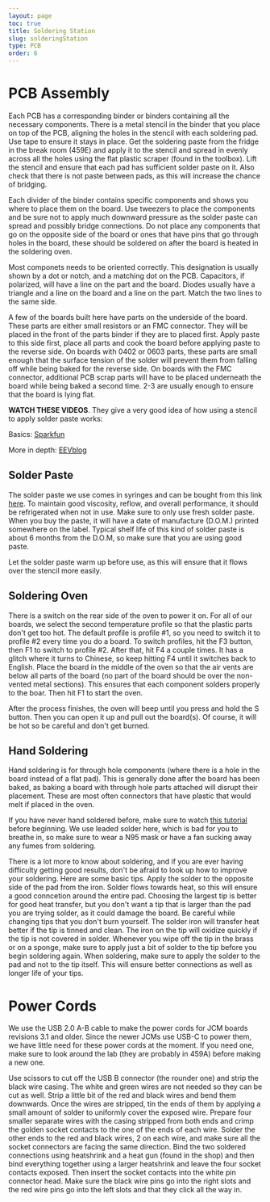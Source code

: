 ```yaml
---
layout: page
toc: true
title: Soldering Station
slug: solderingStation
type: PCB
order: 6
---
```



# PCB Assembly

Each PCB has a corresponding binder or binders containing all the necessary components. There is a metal stencil in the binder that you place on top of the PCB, aligning the holes in the stencil with each soldering pad. Use tape to ensure it stays in place. Get the soldering paste from the fridge in the break room (459E) and apply it to the stencil and spread in evenly across all the holes using the flat plastic scraper (found in the toolbox). Lift the stencil and ensure that each pad has sufficient solder paste on it. Also check that there is not paste between pads, as this will increase the chance of bridging. 

Each divider of the binder contains specific components and shows you where to place them on the board. Use tweezers to place the components and be sure not to apply much downward pressure as the solder paste can spread and possibly bridge connections. Do not place any components that go on the opposite side of the board or ones that have pins that go through holes in the board, these should be soldered on after the board is heated in the soldering oven. 

Most componets needs to be oriented correctly. This designation is usually shown by a dot or notch, and a matching dot on the PCB. Capacitors, if polarized, will have a line on the part and the board. Diodes usually have a triangle and a line on the board and a line on the part. Match the two lines to the same side.

A few of the boards built here have parts on the underside of the board. These parts are either small resistors or an FMC connector. They will be placed in the front of the parts binder if they are to placed first. Apply paste to this side first, place all parts and cook the board before applying paste to the reverse side. On boards with 0402 or 0603 parts, these parts are small enough that the surface tension of the solder will prevent them from falling off while being baked for the reverse side. On boards with the FMC connector, additional PCB scrap parts will have to be placed underneath the board while being baked a second time. 2-3 are usually enough to ensure that the board is lying flat. 

**WATCH THESE VIDEOS**. They give a very good idea of how using a stencil to apply solder paste works:

Basics: [Sparkfun](https://www.youtube.com/watch?v=WDIqtGMROjM)

More in depth: [EEVblog](https://www.youtube.com/watch?v=qyDRHI4YeMI)

## Solder Paste

The solder paste we use comes in syringes and can be bought from this link [here](https://www.amazon.com/Kester-EP256-Solder-Syringe-Dispenser/dp/B006UTCYM2/ref=sr_1_2?dchild=1&keywords=kester+solder+paste&qid=1585170588&sr=8-2). To maintain good viscosity, reflow, and overall performance, it should be refrigerated when not in use. Make sure to only use fresh solder paste. When you buy the paste, it will have a date of manufacture (D.O.M.) printed somewhere on the label. Typical shelf life of this kind of solder paste is about 6 months from the D.O.M, so make sure that you are using good paste.

Let the solder paste warm up before use, as this will ensure that it flows over the stencil more easily.

## Soldering Oven

There is a switch on the rear side of the oven to power it on. For all of our boards, we select the second temperature profile so that the plastic parts don't get too hot. The default profile is profile #1, so you need to switch it to profile #2 every time you do a board. To switch profiles, hit the F3 button, then F1 to switch to profile #2. After that, hit F4 a couple times. It has a glitch where it turns to Chinese, so keep hitting F4 until it switches back to English. Place the board in the middle of the oven so that the air vents are below all parts of the board (no part of the board should be over the non-vented metal sections). This ensures that each component solders properly to the boar. Then hit F1 to start the oven.

After the process finishes, the oven will beep until you press and hold the S button. Then you can open it up and pull out the board(s). Of course, it will be hot so be careful and don't get burned. 

## Hand Soldering

Hand soldering is for through hole components (where there is a hole in the board instead of a flat pad). This is generally done after the board has been baked, as baking a board with through hole parts attached will disrupt their placement. These are most often connectors that have plastic that would melt if placed in the oven. 

If you have never hand soldered before, make sure to watch [this tutorial](https://www.youtube.com/watch?v=Qps9woUGkvI) before beginning. We use leaded solder here, which is bad for you to breathe in, so make sure to wear a N95 mask or have a fan sucking away any fumes from soldering.

There is a lot more to know about soldering, and if you are ever having difficulty getting good results, don't be afraid to look up how to improve your soldering. Here are some basic tips. Apply the solder to the opposite side of the pad from the iron. Solder flows towards heat, so this will ensure a good conncetion around the entire pad. Choosing the largest tip is better for good heat transfer, but you don't want a tip that is larger than the pad you are trying solder, as it could damage the board. Be careful while changing tips that you don't burn yourself. The solder iron will transfer heat better if the tip is tinned and clean. The iron on the tip will oxidize quickly if the tip is not covered in solder. Whenever you wipe off the tip in the brass or on a sponge, make sure to apply just a bit of solder to the tip before you begin soldering again. When soldering, make sure to apply the solder to the pad and not to the tip itself. This will ensure better connections as well as longer life of your tips.

# Power Cords

We use the USB 2.0 A-B cable to make the power cords for JCM boards revisions 3.1 and older. Since the newer JCMs use USB-C to power them, we have little need for these power cords at the moment. If you need one, make sure to look around the lab (they are probably in 459A) before making a new one.

Use scissors to cut off the USB B connector (the rounder one) and strip the black wire casing. The white and green wires are not needed so they can be cut as well. Strip a little bit of the red and black wires and bend them downwards. Once the wires are stripped, tin the ends of them by applying a small amount of solder to uniformly cover the exposed wire. Prepare four smaller separate wires with the casing stripped from both ends and crimp the golden socket contacts to the one of the ends of each wire. Solder the other ends to the red and black wires, 2 on each wire, and make sure all the socket connectors are facing the same direction. Bind the two soldered connections using heatshrink and a heat gun (found in the shop) and then bind everything together using a larger heatshrink and leave the four socket contacts exposed. Then insert the socket contacts into the white pin connector head. Make sure the black wire pins go into the right slots and the red wire pins go into the left slots and that they click all the way in.
